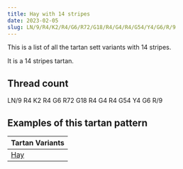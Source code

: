 ```yaml
---
title: Hay with 14 stripes
date: 2023-02-05
slug: LN/9/R4/K2/R4/G6/R72/G18/R4/G4/R4/G54/Y4/G6/R/9
---
```

This is a list of all the tartan sett variants with 14 stripes.

It is a 14 stripes tartan.


## Thread count
LN/9 R4 K2 R4 G6 R72 G18 R4 G4 R4 G54 Y4 G6 R/9

## Examples of this tartan pattern

| Tartan Variants |
|---------------|
| [Hay](/variants/ln/9/r4/k2/r4/g6/r72/g18/r4/g4/r4/g54/y4/g6/r/9-g008000-k000000-lne0e0e0-rc00000-yf0c000)||

